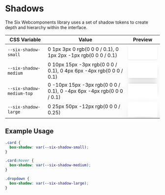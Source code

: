 # Shadows

The Six Webcomponents library uses a set of shadow tokens to create depth and hierarchy within the
interface.

| CSS Variable              | Value                                                                | Preview                                                                                                                                                                       |
| ------------------------- | -------------------------------------------------------------------- | ----------------------------------------------------------------------------------------------------------------------------------------------------------------------------- |
| `--six-shadow-small`      | 0 1px 3px 0 rgb(0 0 0 / 0.1), 0 1px 2px -1px rgb(0 0 0 / 0.1)        | <div style="width: 6rem; height: 3rem; background-color: white; box-shadow: 0 1px 3px 0 rgb(0 0 0 / 0.1), 0 1px 2px -1px rgb(0 0 0 / 0.1); border-radius: 4px;"></div>        |
| `--six-shadow-medium`     | 0 10px 15px -3px rgb(0 0 0 / 0.1), 0 4px 6px -4px rgb(0 0 0 / 0.1)   | <div style="width: 6rem; height: 3rem; background-color: white; box-shadow: 0 10px 15px -3px rgb(0 0 0 / 0.1), 0 4px 6px -4px rgb(0 0 0 / 0.1); border-radius: 4px;"></div>   |
| `--six-shadow-medium-top` | 0 -10px 15px -3px rgb(0 0 0 / 0.1), 0 -4px 6px -4px rgb(0 0 0 / 0.1) | <div style="width: 6rem; height: 3rem; background-color: white; box-shadow: 0 -10px 15px -3px rgb(0 0 0 / 0.1), 0 -4px 6px -4px rgb(0 0 0 / 0.1); border-radius: 4px;"></div> |
| `--six-shadow-large`      | 0 25px 50px -12px rgb(0 0 0 / 0.25)                                  | <div style="width: 6rem; height: 3rem; background-color: white; box-shadow: 0 25px 50px -12px rgb(0 0 0 / 0.25); border-radius: 4px;"></div>                                  |

## Example Usage

```css
.card {
  box-shadow: var(--six-shadow-small);
}

.card:hover {
  box-shadow: var(--six-shadow-medium);
}

.dropdown {
  box-shadow: var(--six-shadow-large);
}
```
